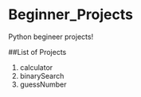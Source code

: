 # Beginner_Projects

Python begineer projects!

##List of Projects

1. calculator
2. binarySearch
3. guessNumber
